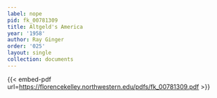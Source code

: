 ```yaml
---
label: nope
pid: fk_00781309
title: Altgeld's America
year: '1958'
author: Ray Ginger
order: '025'
layout: single
collection: documents
---
```



{{< embed-pdf url=https://florencekelley.northwestern.edu/pdfs/fk_00781309.pdf >}}
